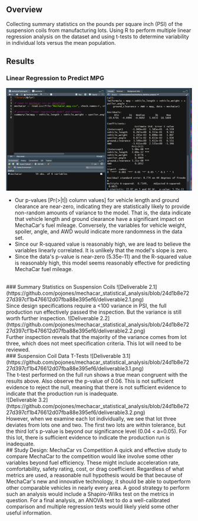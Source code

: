 ## Overview
Collecting summary statistics on the pounds per square inch (PSI) of the suspension coils from manufacturing lots. Using R to perform multiple linear regression analysis on the dataset and using t-tests to determine variability in individual lots versus the mean population. 
## Results
### Linear Regression to Predict MPG
![Deliverable 1](https://github.com/pojones/mechacar_statistical_analysis/blob/24d1b8e7227d397cf1b476612d07fba88e395ef6/deliverable1.png)
<br/>
- Our p-values [Pr(>|t|) column values] for vehicle length and ground clearance are near-zero, indicating they are statistically likely to provide non-random amounts of variance to the model. That is, the data indicate that vehicle length and ground clearance have a significant impact on MechaCar's fuel mileage. Conversely, the variables for vehicle weight, spoiler, angle, and AWD would indicate more randomness in the data set.
- Since our R-squared value is reasonably high, we are lead to believe the variables linearly correlated. It is unlikely that the model's slope is zero. 
- Since the data's p-value is near-zero (5.35e-11) and the R-squared value is reasonably high, this model seems reasonably effective for predicting MechaCar fuel mileage. 
<br/>   
### Summary Statistics on Suspension Coils
![Deliverable 2.1](https://github.com/pojones/mechacar_statistical_analysis/blob/24d1b8e7227d397cf1b476612d07fba88e395ef6/deliverable2.1.png)
<br/>
Since design specifications require a <100 variance in PSI, the full production run effectively passed the inspection. But the variance is still worth further inspection.
![Deliverable 2.2](https://github.com/pojones/mechacar_statistical_analysis/blob/24d1b8e7227d397cf1b476612d07fba88e395ef6/deliverable2.2.png)
<br/>
Further inspection reveals that the majority of the variance comes from lot three, which does not meet specification criteria. This lot will need to be reviewed.
<br/>
### Suspension Coil Data T-Tests
![Deliverable 3.1](https://github.com/pojones/mechacar_statistical_analysis/blob/24d1b8e7227d397cf1b476612d07fba88e395ef6/deliverable3.1.png)
<br/>
The t-test performed on the full run shows a true mean congruent with the results above. Also observe the p-value of 0.06. This is not sufficient evidence to reject the null, meaning that there is not sufficient evidence to indicate that the production run is inadequate.
<br/>
![Deliverable 3.2](https://github.com/pojones/mechacar_statistical_analysis/blob/24d1b8e7227d397cf1b476612d07fba88e395ef6/deliverable3.2.png)
<br/>
However, when we examine each lot individually, we see that lot three deviates from lots one and two. The first two lots are within tolerance, but the third lot's p-value is beyond our significance level (0.04 < a=0.05). For this lot, there is sufficient evidence to indicate the production run is inadequate.
<br/>
## Study Design: MechaCar vs Competition
A quick and effective study to compare MechaCar to the competition would like involve some other variables beyond fuel efficiency. These might include acceleration rate, comfortability, safety rating, cost, or drag coefficient.  Regardless of what metrics are used, a reasonable null hypothesis would be that because of MechaCar's new and innovative technology, it should be able to outperform other comparable vehicles in nearly every area. A good strategy to perform such an analysis would include a Shapiro-Wilks test on the metrics in question. For a final analysis, an ANOVA test to do a well-calibrated comparison and multiple regression tests would likely yield some other useful information.
